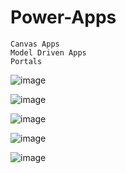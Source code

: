 # Power-Apps

    Canvas Apps
    Model Driven Apps
    Portals

![image](https://github.com/user-attachments/assets/ffd2c4ff-6014-4f36-91e7-b0907de8984a)

![image](https://github.com/user-attachments/assets/514b6e01-3dbe-4a73-98bb-34588a17041c)

![image](https://github.com/user-attachments/assets/c30233fe-92f4-4ea2-a513-476ff1f37115)

![image](https://github.com/user-attachments/assets/82ea9b25-a53a-43ed-bf04-b805b0856f49)

![image](https://github.com/user-attachments/assets/5029b8da-5336-4ede-8ba9-5c75176119f9)




    
  
